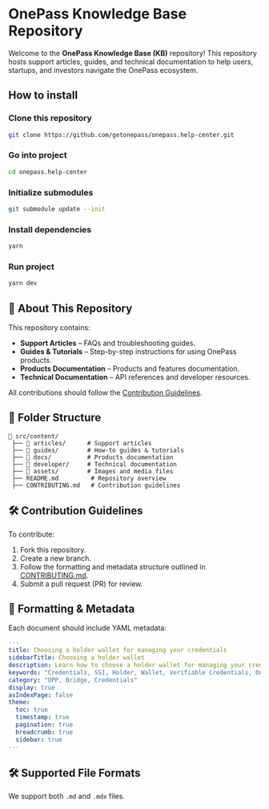 # OnePass Knowledge Base Repository

Welcome to the **OnePass Knowledge Base (KB)** repository! This repository hosts support articles, guides, and technical documentation to help users, startups, and investors navigate the OnePass ecosystem.

## How to install

### Clone this repository

```bash
git clone https://github.com/getonepass/onepass.help-center.git
```

### Go into project

```bash
cd onepass.help-center
```

### Initialize submodules

```bash
git submodule update --init 
```

### Install dependencies

```bash
yarn
```

### Run project

```bash
yarn dev
```

## 📖 About This Repository

This repository contains:

- **Support Articles** – FAQs and troubleshooting guides.
- **Guides & Tutorials** – Step-by-step instructions for using OnePass products.
- **Products Documentation** – Products and features documentation.
- **Technical Documentation** – API references and developer resources.

All contributions should follow the [Contribution Guidelines](CONTRIBUTING.md).

## 📂 Folder Structure

```text
📂 src/content/
 ├── 📂 articles/      # Support articles
 ├── 📂 guides/        # How-to guides & tutorials
 ├── 📂 docs/          # Products documentation
 ├── 📂 developer/     # Technical documentation
 ├── 📂 assets/        # Images and media files
 ├── README.md         # Repository overview
 ├── CONTRIBUTING.md   # Contribution guidelines
```

## 🛠 Contribution Guidelines

To contribute:

1. Fork this repository.
2. Create a new branch.
3. Follow the formatting and metadata structure outlined in [CONTRIBUTING.md](CONTRIBUTING.md).
4. Submit a pull request (PR) for review.

## 📝 Formatting & Metadata

Each document should include YAML metadata:

```yaml
---
title: Choosing a holder wallet for managing your credentials
sidebarTitle: Choosing a holder wallet
description: Learn how to choose a holder wallet for managing your credentials.
keywords: "Credentials, SSI, Holder, Wallet, Verifiable Credentials, OnePass"
category: "OPP, Bridge, Credentials"
display: true
asIndexPage: false
theme: 
  toc: true
  timestamp: true
  pagination: true
  breadcrumb: true
  sidebar: true
---
```

## 🛠 Supported File Formats

We support both `.md` and `.mdx` files.

